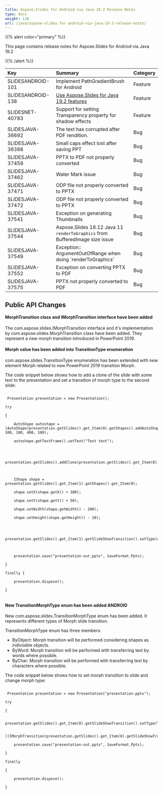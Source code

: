 ```yaml
---
title: Aspose.Slides for Android via Java 19.2 Release Notes
type: docs
weight: 110
url: /java/aspose-slides-for-android-via-java-19-2-release-notes/
---
```


{{% alert color="primary" %}} 

This page contains release notes for Aspose.Slides for Andriod via Java 19.2

{{% /alert %}} 

|**Key**|**Summary**|**Category**|
| :- | :- | :- |
|SLIDESANDROID-101|Implement PathGradientBrush for Android|Feature|
|SLIDESANDROID-138|[Use Aspose.Slides for Java 19.2 features](/slides/java/aspose-slides-for-java-19-2-release-notes/)|Feature|
|SLIDESNET-40783|Support for setting Transparency property for shadow effects|Feature|
|SLIDESJAVA-36692|The text has corrupted after PDF rendition.|Bug|
|SLIDESJAVA-36388|Small caps effect lost after saving PPT|Bug|
|SLIDESJAVA-37459|PPTX to PDF not properly converted|Bug|
|SLIDESJAVA-37462|Water Mark issue|Bug|
|SLIDESJAVA-37471|ODP file not properly converted to PPTX|Bug|
|SLIDESJAVA-37472|ODP file not properly converted to PPTX|Bug|
|SLIDESJAVA-37541|Exception on generating Thumbnails|Bug|
|SLIDESJAVA-37544|Aspose.Slides 18.12 Java 11 `renderToGraphics` from BufferedImage size issue|Bug|
|SLIDESJAVA-37549|Exception:: ArgumentOutOfRange when doing `renderToGraphics'|Bug|
|SLIDESJAVA-37552|Exception on converting PPTX to PDF|Bug|
|SLIDESJAVA-37575|PPTX not properly converted to PDF|Bug|
## **Public API Changes**
#### **MorphTransition class and IMorphTransition interface have been added**
The com.aspose.slides.IMorphTransition interface and it's implementation by com.aspose.slides.MorphTransition class have been added. They represent a new morph transition introduced in PowerPoint 2019.
#### **Morph value has been added into TransitionType enumeration**
com.aspose.slides.TransitionType enumeration has been extended with new element Morph related to new PowerPoint 2019 transition Morph.

The code snippet below shows how to add a clone of the slide with some text to the presentation and set a transition of morph type to the second slide:



```

 Presentation presentation = new Presentation();

try

{

    AutoShape autoshape = (AutoShape)presentation.getSlides().get_Item(0).getShapes().addAutoShape(ShapeType.Rectangle, 100, 100, 400, 100);

    autoshape.getTextFrame().setText("Test text");



    presentation.getSlides().addClone(presentation.getSlides().get_Item(0));



    IShape shape = presentation.getSlides().get_Item(1).getShapes().get_Item(0);

    shape.setX(shape.getX() + 100);

    shape.setY(shape.getY() + 50);

    shape.setWidth(shape.getWidth() - 200);

    shape.setHeight(shape.getHeight() - 10);



    presentation.getSlides().get_Item(1).getSlideShowTransition().setType(com.aspose.slides.TransitionType.Morph);



    presentation.save("presentation-out.pptx", SaveFormat.Pptx);

}

finally {

    presentation.dispose();

}


```


#### **New TransitionMorphType enum has been added ANDROID**
New com.aspose.slides.TransitionMorphType enum has been added. It represents different types of Morph slide transition.

TransitionMorphType enum has three members:

- ByObject: Morph transition will be performed considering shapes as indivisible objects.
- ByWord: Morph transition will be performed with transferring text by words where possible.
- ByChar: Morph transition will be performed with transferring text by characters where possible.

The code snippet below shows how to set morph transition to slide and change morph type:



```

 Presentation presentation = new Presentation("presentation.pptx");

try

{

    presentation.getSlides().get_Item(0).getSlideShowTransition().setType(TransitionType.Morph);

    ((IMorphTransition)presentation.getSlides().get_Item(0).getSlideShowTransition().getValue()).setMorphType(TransitionMorphType.ByWord);

    presentation.save("presentation-out.pptx", SaveFormat.Pptx);

}

finally

{

    presentation.dispose();

}


```
